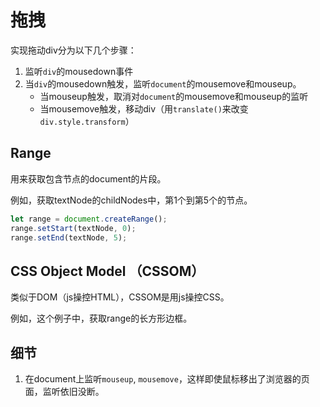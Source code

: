 # 拖拽

实现拖动div分为以下几个步骤：

1. 监听`div`的mousedown事件
2. 当`div`的mousedown触发，监听`document`的mousemove和mouseup。
    * 当mouseup触发，取消对`document`的mousemove和mouseup的监听
    * 当mousemove触发，移动div（用`translate()`来改变`div.style.transform`）   

## Range
用来获取包含节点的document的片段。

例如，获取textNode的childNodes中，第1个到第5个的节点。
```javascript
let range = document.createRange();
range.setStart(textNode, 0);
range.setEnd(textNode, 5);
```

## CSS Object Model （CSSOM）
类似于DOM（js操控HTML），CSSOM是用js操控CSS。

例如，这个例子中，获取range的长方形边框。

## 细节

1. 在document上监听`mouseup`, `mousemove`，这样即使鼠标移出了浏览器的页面，监听依旧没断。